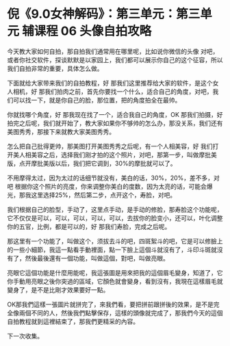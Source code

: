 # 倪《9.0女神解码》：第三单元：第三单元 辅课程 06 头像自拍攻略

今天教大家如何自拍，那自拍我们通常用在哪里呢，比如说你微信的头像 对吧，或者你社交软件，探谈默默是以家园上，我们都可以展示你自己的这个征容，所以我们自拍非常的重要，具体怎么做。

下面就给大家带来我们的自拍教程，好 那我们这里推荐给大家的软件，是这个女人相机，好 那我们拍肉之前，首先你要找一个什么，适合自己的角度，对吧，我们可以找一下，就是你自己的脸，那位置，把的角度拍全在最帅。

你就找哪个角度，好 那我现在找了一个，适合我自己的角度，OK 那我们拍摄，好 拍完之后呢，我们就开始了，教大家如果你不够帅的怎么办，那没关系，我们还有美图秀秀，那接下来就教大家美图秀秀。

怎么把自己批得更帅，那美图打开美图秀秀之后呢，有一个人相美容，好 我们打开美人相美容之后，选择我们刚才拍的这个照片，对吧，那第一步，叫做摩批美版，点开摩批美版以后，我们把它调到，30%的摩批就可以了。

不用摩得太过，因为太过的话细节就没有，美白的话，30%，20%，差不多，对吧 根据你这个照片的亮度，你来调整你美白的度数，因为太亮的话，可能会爆光，那我这里选择25%，然后第二步，点开这个，寿脸，对吧。

我们根据自己的脸型，手动了，这里点手动，是手动的修脸，那寿脸这个功能呢，它不仅仅是可以，可以，可以，可以，可以，去拔你的脸变小，还可以，叶化调整你的五官，比例，都是可以的，好 那我们寿脸，完成之后呢。

那这里有一个功能了，叫做这个，须拔去斗的吧，四斑絮斗的吧，它是可以修臉上的一些小細節，我這一點看手動裡面，點一下臉上這個斗就沒有了，斗印斗斑就沒有了，然後最後還有一個功能，叫做這個，對吧，叫做亮眼。

亮眼它這個功能是什麼用能呢，我這張圖是用來把我的這個眉毛變身，知道了，它你手動用亮眼之後你突過的區域，它顏色就會變身，看到沒有，我現在這樣眉毛就變身了，是不是比剛才效果要好一點。

OK那我們這樣一張圖片就拼完了，來我們看，要把拼前跟拼後的效果，是不是完全像兩個不同的人，然後我們點擊保存，這樣的頭像就完成了，那我們今天的這個自拍教程就到這裡結束了，那我們更精采的內容。

下一次收集。